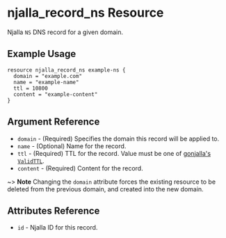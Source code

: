 # njalla_record_ns Resource

Njalla `NS` DNS record for a given domain.

## Example Usage

```hcl
resource njalla_record_ns example-ns {
  domain = "example.com"
  name = "example-name"
  ttl = 10800
  content = "example-content"
}
```

## Argument Reference

* `domain` - (Required) Specifies the domain this record will be applied to.
* `name` - (Optional) Name for the record.
* `ttl` - (Required) TTL for the record. Value must be one of
  [gonjalla's `ValidTTL`][gonjalla variable ValidTTL].
* `content` - (Required) Content for the record.

~> **Note** Changing the `domain` attribute forces the existing resource to be
deleted from the previous domain, and created into the new domain.

## Attributes Reference

* `id` - Njalla ID for this record.

[gonjalla variable ValidTTL]: https://pkg.go.dev/github.com/Sighery/gonjalla?tab=doc#pkg-variables
